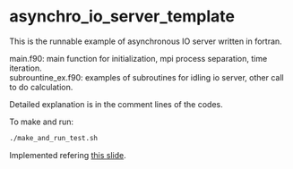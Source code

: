 # asynchro_io_server_template

This is the runnable example of asynchronous IO server written in fortran.

main.f90: main function for initialization, mpi process separation, time iteration.  
subrountine_ex.f90: examples of subroutines for idling io server, other call to do calculation.

Detailed explanation is in the comment lines of the codes.

To make and run:  
```bash
./make_and_run_test.sh
```




Implemented refering [this slide](https://www.cscs.ch/fileadmin/user_upload/contents_publications/tutorials/fast_parallel_IO/SimpleAsyncIOServer_MC.pdf).
